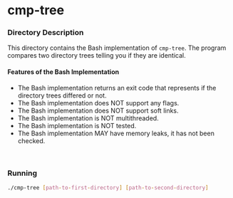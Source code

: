 # cmp-tree

### Directory Description

This directory contains the Bash implementation of `cmp-tree`. The program
compares two directory trees telling you if they are identical.

#### Features of the Bash Implementation

* The Bash implementation returns an exit code that represents if the directory
  trees differed or not.
* The Bash implementation does NOT support any flags.
* The Bash implementation does NOT support soft links.
* The Bash implementation is NOT multithreaded.
* The Bash implementation is NOT tested.
* The Bash implementation MAY have memory leaks, it has not been checked.

&nbsp;

### Running

```bash
./cmp-tree [path-to-first-directory] [path-to-second-directory]
```

